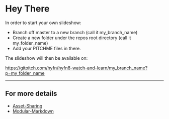 # Hey There

In order to start your own slideshow:
* Branch off master to a new branch (call it my_branch_name)
* Create a new folder under the repos root directory (call it my_folder_name)
* Add your PITCHME files in there.

The slideshow will then be available on:

https://gitpitch.com/hyfn/hyfn8-watch-and-learn/my_branch_name?p=my_folder_name

---

## For more details
* [Asset-Sharing](https://github.com/gitpitch/gitpitch/wiki/Asset-Sharing)
* [Modular-Markdown](https://github.com/gitpitch/gitpitch/wiki/Modular-Markdown)

